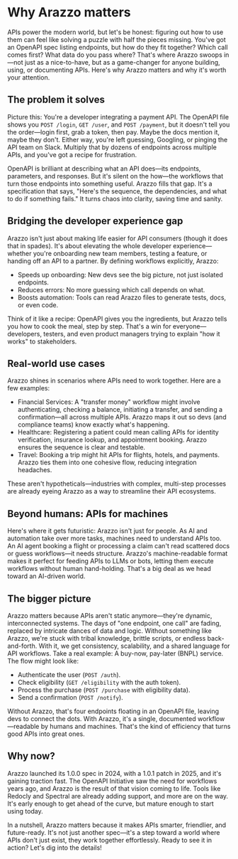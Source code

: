 # Why Arazzo matters

APIs power the modern world, but let's be honest: figuring out how to use them can feel like solving a puzzle with half the pieces missing. You've got an OpenAPI spec listing endpoints, but how do they fit together? Which call comes first? What data do you pass where? That's where Arazzo swoops in—not just as a nice-to-have, but as a game-changer for anyone building, using, or documenting APIs. Here's why Arazzo matters and why it's worth your attention.

## The problem it solves
Picture this: You're a developer integrating a payment API. The OpenAPI file shows you `POST /login`, `GET /user`, and `POST /payment`, but it doesn't tell you the order—login first, grab a token, then pay. Maybe the docs mention it, maybe they don't. Either way, you're left guessing, Googling, or pinging the API team on Slack. Multiply that by dozens of endpoints across multiple APIs, and you've got a recipe for frustration.

OpenAPI is brilliant at describing what an API does—its endpoints, parameters, and responses. But it's silent on the how—the workflows that turn those endpoints into something useful. Arazzo fills that gap. It's a specification that says, "Here's the sequence, the dependencies, and what to do if something fails." It turns chaos into clarity, saving time and sanity.

## Bridging the developer experience gap

Arazzo isn't just about making life easier for API consumers (though it does that in spades). It's about elevating the whole developer experience—whether you're onboarding new team members, testing a feature, or handing off an API to a partner. By defining workflows explicitly, Arazzo:
- Speeds up onboarding: New devs see the big picture, not just isolated endpoints.
- Reduces errors: No more guessing which call depends on what.
- Boosts automation: Tools can read Arazzo files to generate tests, docs, or even code.

Think of it like a recipe: OpenAPI gives you the ingredients, but Arazzo tells you how to cook the meal, step by step. That's a win for everyone—developers, testers, and even product managers trying to explain "how it works" to stakeholders.

## Real-world use cases

Arazzo shines in scenarios where APIs need to work together. Here are a few examples:
- Financial Services: A "transfer money" workflow might involve authenticating, checking a balance, initiating a transfer, and sending a confirmation—all across multiple APIs. Arazzo maps it out so devs (and compliance teams) know exactly what's happening.
- Healthcare: Registering a patient could mean calling APIs for identity verification, insurance lookup, and appointment booking. Arazzo ensures the sequence is clear and testable.
- Travel: Booking a trip might hit APIs for flights, hotels, and payments. Arazzo ties them into one cohesive flow, reducing integration headaches.

These aren't hypotheticals—industries with complex, multi-step processes are already eyeing Arazzo as a way to streamline their API ecosystems.

## Beyond humans: APIs for machines

Here's where it gets futuristic: Arazzo isn't just for people. As AI and automation take over more tasks, machines need to understand APIs too. An AI agent booking a flight or processing a claim can't read scattered docs or guess workflows—it needs structure. Arazzo's machine-readable format makes it perfect for feeding APIs to LLMs or bots, letting them execute workflows without human hand-holding. That's a big deal as we head toward an AI-driven world.

## The bigger picture
Arazzo matters because APIs aren't static anymore—they're dynamic, interconnected systems. The days of "one endpoint, one call" are fading, replaced by intricate dances of data and logic. Without something like Arazzo, we're stuck with tribal knowledge, brittle scripts, or endless back-and-forth. With it, we get consistency, scalability, and a shared language for API workflows.
Take a real example: A buy-now, pay-later (BNPL) service. The flow might look like:
- Authenticate the user (`POST /auth`).
- Check eligibility (`GET /eligibility` with the auth token).
- Process the purchase (`POST /purchase` with eligibility data).
- Send a confirmation (`POST /notify`).

Without Arazzo, that's four endpoints floating in an OpenAPI file, leaving devs to connect the dots. With Arazzo, it's a single, documented workflow—readable by humans and machines. That's the kind of efficiency that turns good APIs into great ones.

## Why now?

Arazzo launched its 1.0.0 spec in 2024, with a 1.0.1 patch in 2025, and it's gaining traction fast. The OpenAPI Initiative saw the need for workflows years ago, and Arazzo is the result of that vision coming to life. Tools like Redocly and Spectral are already adding support, and more are on the way. It's early enough to get ahead of the curve, but mature enough to start using today.

In a nutshell, Arazzo matters because it makes APIs smarter, friendlier, and future-ready. It's not just another spec—it's a step toward a world where APIs don't just exist, they work together effortlessly. Ready to see it in action? Let's dig into the details!
